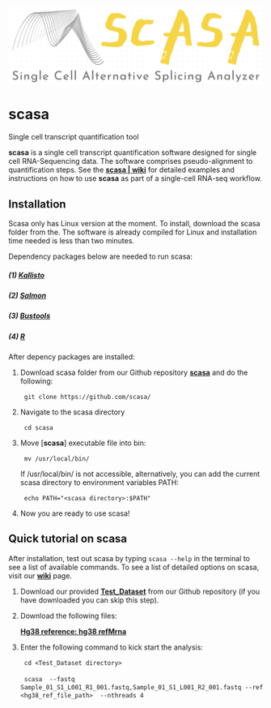 <img alt="scasa logo" src="https://github.com/eudoraleer/scasa/blob/main/doc/SCASA_LOGO.png">

# scasa
Single cell transcript quantification tool

__scasa__ is a single cell transcript quantification software designed for single cell RNA-Sequencing data. The software comprises pseudo-alignment to quantification steps. See the [__scasa &#124; wiki__](https://github.com/eudoraleer/scasa/wiki) for detailed examples and instructions on how to use __scasa__ as part of a single-cell RNA-seq workflow.

## Installation

Scasa only has Linux version at the moment. To install, download the scasa folder from the. The software is already compiled for Linux and installation time needed is less than two minutes.

Dependency packages below are needed to run scasa:

#####  (1) [__Kallisto__](https://pachterlab.github.io/kallisto/download)

##### (2) [__Salmon__](https://github.com/COMBINE-lab/salmon)

##### (3) [__Bustools__](https://bustools.github.io/download)

##### (4) [__R__](https://www.r-project.org)

After depency packages are installed:

1. Download scasa folder from our Github repository  [__scasa__](https://github.com/eudoraleer/scasa) and do the following:

        git clone https://github.com/scasa/

2. Navigate to the scasa directory

        cd scasa

3. Move [__scasa__] executable file into bin:

        mv /usr/local/bin/

    If /usr/local/bin/ is not accessible, alternatively, you can add the current scasa directory to environment variables PATH:

        echo PATH="<scasa directory>:$PATH"
        
4. Now you are ready to use scasa!

## Quick tutorial on scasa

After installation, test out scasa by typing  `scasa --help`  in the terminal to see a list of available commands. To see a list of detailed options on scasa, visit our [__wiki__](https://github.com/eudoraleer/scasa/wiki) page.

1. Download our provided [__Test_Dataset__](https://github.com/eudoraleer/scasa/tree/main/Test_Dataset) from our Github repository (if you have downloaded you can skip this step).

2. Download the following files:

    [__Hg38 reference: hg38 refMrna__](http://hgdownload.cse.ucsc.edu/goldenpath/hg38/bigZips/refMrna.fa.gz)

2. Enter the following command to kick start the analysis:

        cd <Test_Dataset directory>
        
        scasa  --fastq Sample_01_S1_L001_R1_001.fastq,Sample_01_S1_L001_R2_001.fastq --ref <hg38_ref_file_path>  --nthreads 4
